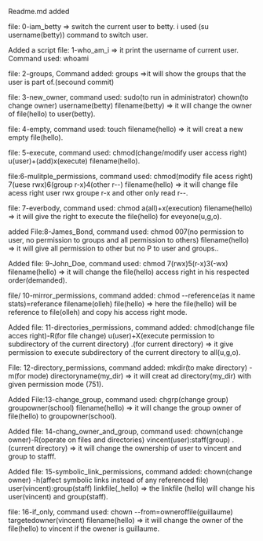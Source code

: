 Readme.md added

file: 0-iam_betty => switch the current user to betty. i used (su username(betty)) command to switch user.

Added a script file: 1-who_am_i => it print the username of current user. Command used: whoami

file: 2-groups, Command added: groups =>it will show the groups that the user is part of.(secound commit)

 file: 3-new_owner, command used: sudo(to run in administrator) chown(to change owner) username(betty) filename(betty) => it will change the owner of file(hello) to user(betty).

file: 4-empty, command used: touch filename(hello) => it will creat a new empty file(hello).

file: 5-execute, command used: chmod(change/modify user access right) u(user)+(add)x(execute) filename(hello).

file:6-mulitple_permissions, command used: chmod(modify file acess right) 7(uese rwx)6(group r-x)4(other r--) filename(hello) => it will change file acess right user rwx groupe r-x and other only read r--.

file: 7-everbody, command used: chmod a(all)+x(execution) filename(hello) => it will give the right to execute the file(hello) for eveyone(u,g,o).

added File:8-James_Bond, command used: chmod 007(no permission to user, no permission to groups and all permission to others) filename(hello) => it will give all permission to other but no P to user and groups..

Added file: 9-John_Doe, command used: chmod 7(rwx)5(r-x)3(-wx) filename(hello) => it will change the file(hello) access right in his respected order(demanded).

file/ 10-mirror_permissions, command added: chmod --reference(as it name stats)=referance filename(olleh) file(hello) => here the file(hello) will be reference to file(olleh) and copy his access right mode.

Added file: 11-directories_permissions, command added: chmod(change file acces right)-R(for file change) u(user)+X(execute permission to subdirectory of the current directory) .(for current directory) => it give permission to execute subdirectory of the current directory to all(u,g,o).

File: 12-directory_permissions, command added: mkdir(to make directory) -m(for mode) directoryname(my_dir) => it will creat ad directory(my_dir) with given permission mode (751).


Added File:13-change_group, command used: chgrp(change group) groupowner(school) filename(hello) => it will change the group owner of file(hello) to groupowner(school).

Added file: 14-chang_owner_and_group, command used: chown(change owner)-R(operate on files and directories) vincent(user):staff(group) .(current directory) => it will change the ownership of user to vincent and group to stafff.

Added file: 15-symbolic_link_permissions, command added: chown(change owner) -h(affect  symbolic links instead of any referenced file) user(vincent):group(staff) linkfile(_hello) => the linkfile (hello) will change his user(vincent) and group(staff).

file: 16-if_only, command used: chown --from=owneroffile(guillaume) targetedowner(vincent) filename(hello) => it will change the owner of the file(hello) to vincent if the owener is guillaume.
